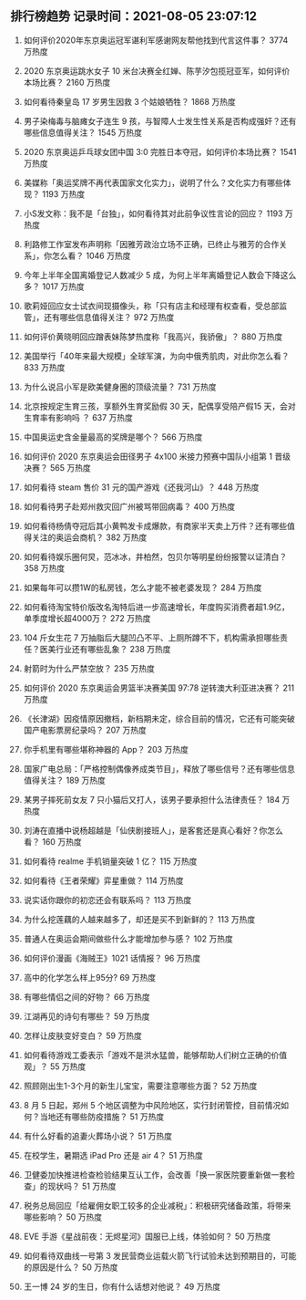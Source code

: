 
## 排行榜趋势 记录时间：2021-08-05 23:07:12
  
  1. 如何评价2020年东京奥运冠军谌利军感谢网友帮他找到代言这件事？ 3774 万热度
    
  2. 2020 东京奥运跳水女子 10 米台决赛全红婵、陈芋汐包揽冠亚军，如何评价本场比赛？ 2160 万热度
    
  3. 如何看待秦皇岛 17 岁男生因救 3 个姑娘牺牲？ 1868 万热度
    
  4. 男子染梅毒与脑瘫女子连生 9 孩，与智障人士发生性关系是否构成强奸？还有哪些信息值得关注？ 1545 万热度
    
  5. 2020 东京奥运乒乓球女团中国 3:0 完胜日本夺冠，如何评价本场比赛？ 1541 万热度
    
  6. 美媒称「奥运奖牌不再代表国家文化实力」，说明了什么？文化实力有哪些体现？ 1193 万热度
    
  7. 小S发文称：我不是「台独」，如何看待其对此前争议性言论的回应？ 1193 万热度
    
  8. 利路修工作室发布声明称「因雅芳政治立场不正确，已终止与雅芳的合作关系」，你怎么看？ 1046 万热度
    
  9. 今年上半年全国离婚登记人数减少 5 成，为何上半年离婚登记人数会下降这么多？ 1017 万热度
    
  10. 歌莉娅回应女士试衣间现摄像头，称「只有店主和经理有权查看，受总部监管」，还有哪些信息值得关注？ 972 万热度
    
  11. 如何评价黄晓明回应蹭表妹陈梦热度称「我高兴，我骄傲」？ 880 万热度
    
  12. 美国举行「40年来最大规模」全球军演，为向中俄秀肌肉，对此你怎么看？ 833 万热度
    
  13. 为什么说吕小军是欧美健身圈的顶级流量？ 731 万热度
    
  14. 北京按规定生育三孩，享额外生育奖励假 30 天，配偶享受陪产假15 天，会对生育率有影响吗 ？ 637 万热度
    
  15. 中国奥运史含金量最高的奖牌是哪个？ 566 万热度
    
  16. 如何评价 2020 东京奥运会田径男子 4x100 米接力预赛中国队小组第 1 晋级决赛？ 565 万热度
    
  17. 如何看待 steam 售价 31 元的国产游戏《还我河山》？ 448 万热度
    
  18. 如何看待男子赴郑州救灾回广州被骂带回病毒？ 400 万热度
    
  19. 如何看待杨倩夺冠后其小黄鸭发卡成爆款，有商家半天卖上万件？还有哪些值得关注的奥运会商机？ 382 万热度
    
  20. 如何看待娱乐圈何炅，范冰冰，井柏然，包贝尔等明星纷纷报警以证清白？ 358 万热度
    
  21. 如果每年可以攒1W的私房钱，怎么才能不被老婆发现？ 284 万热度
    
  22. 如何看待淘宝特价版改名淘特后进一步高速增长，年度购买消费者超1.9亿，单季度增长超4000万？ 272 万热度
    
  23. 104 斤女生花 7 万抽脂后大腿凹凸不平、上厕所蹲不下，机构需承担哪些责任？医美行业还有哪些乱象？ 238 万热度
    
  24. 射箭时为什么严禁空放？ 235 万热度
    
  25. 如何评价 2020 东京奥运会男篮半决赛美国 97:78 逆转澳大利亚进决赛？ 211 万热度
    
  26. 《长津湖》因疫情原因撤档，新档期未定，综合目前的情况，它还有可能突破国产电影票房纪录吗？ 207 万热度
    
  27. 你手机里有哪些堪称神器的 App？ 203 万热度
    
  28. 国家广电总局：「严格控制偶像养成类节目」，释放了哪些信号？还有哪些信息值得关注？ 189 万热度
    
  29. 某男子摔死前女友 7 只小猫后又打人，该男子要承担什么法律责任？ 184 万热度
    
  30. 刘涛在直播中说杨超越是「仙侠剧接班人」，是客套还是真心看好？你怎么看？ 160 万热度
    
  31. 如何看待 realme 手机销量突破 1 亿？ 115 万热度
    
  32. 如何看待《王者荣耀》弈星重做？ 114 万热度
    
  33. 说实话你跟你的初恋还会有联系吗？ 113 万热度
    
  34. 为什么挖莲藕的人越来越多了，却还是买不到新鲜的？ 113 万热度
    
  35. 普通人在奥运会期间做些什么才能增加参与感？ 102 万热度
    
  36. 如何评价漫画《海贼王》1021 话情报？ 96 万热度
    
  37. 高中的化学怎么样上95分? 69 万热度
    
  38. 有哪些情侣之间的好物？ 66 万热度
    
  39. 江湖再见的诗句有哪些？ 59 万热度
    
  40. 怎样让皮肤变好变白？ 59 万热度
    
  41. 如何看待游戏工委表示「游戏不是洪水猛兽，能够帮助人们树立正确的价值观」？ 55 万热度
    
  42. 照顾刚出生1-3个月的新生儿宝宝，需要注意哪些方面？ 52 万热度
    
  43. 8 月 5 日起，郑州 5 个地区调整为中风险地区，实行封闭管控，目前情况如何？当地还有哪些防疫措施？ 51 万热度
    
  44. 有什么好看的追妻火葬场小说？ 51 万热度
    
  45. 在校学生，暑期选 iPad Pro 还是 air 4？ 51 万热度
    
  46. 卫健委加快推进检查检验结果互认工作，会改善「换一家医院要重新做一套检查」的现状吗？ 51 万热度
    
  47. 税务总局回应「给雇佣女职工较多的企业减税」：积极研究储备政策，将带来哪些影响？ 50 万热度
    
  48. EVE 手游《星战前夜：无烬星河》国服已上线，体验如何？ 50 万热度
    
  49. 如何看待双曲线一号第 3 发民营商业运载火箭飞行试验未达到预期目的，可能的原因是什么？ 50 万热度
    
  50. 王一博 24 岁的生日，你有什么话想对他说？ 49 万热度
    